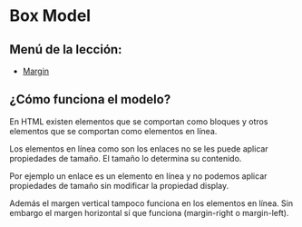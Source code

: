 # Box Model

## Menú de la lección:

- [Margin](margin.md)

## ¿Cómo funciona el modelo?

En HTML existen elementos que se comportan como bloques y otros elementos que se comportan como elementos en línea.

Los elementos en línea como son los enlaces no se les puede aplicar propiedades de tamaño. El tamaño lo determina su contenido.

Por ejemplo un enlace es un elemento en línea y no podemos aplicar propiedades de tamaño sin modificar la propiedad display.

Además el margen vertical tampoco funciona en los elementos en línea. Sin embargo el margen horizontal sí que funciona (margin-right o margin-left).
